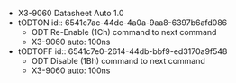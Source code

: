 - X3-9060 Datasheet Auto 1.0
- tODTON
  id:: 6541c7ac-44dc-4a0a-9aa8-6397b6afd086
	- ODT Re-Enable (1Ch) command to next command
	- X3-9060 auto: 100ns
- tODTOFF
  id:: 6541c7e0-2614-44db-bbf9-ed3170a9f548
	- ODT Disable (1Bh) command to next command
	- X3-9060 auto: 100ns